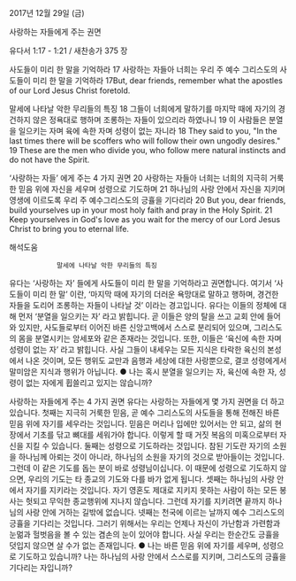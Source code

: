 2017년 12월 29일 (금)

사랑하는 자들에게 주는 권면						



 유다서 1:17 - 1:21 / 새찬송가 375 장


사도들이 미리 한 말을 기억하라
17 사랑하는 자들아 너희는 우리 주 예수 그리스도의 사도들이 미리 한 말을 기억하라
17But, dear friends, remember what the apostles of our Lord Jesus Christ foretold.

말세에 나타날 악한 무리들의 특징
18 그들이 너희에게 말하기를 마지막 때에 자기의 경건하지 않은 정욕대로 행하며 조롱하는 자들이 있으리라 하였나니 19 이 사람들은 분열을 일으키는 자며 육에 속한 자며 성령이 없는 자니라
18 They said to you, "In the last times there will be scoffers who will follow their own ungodly desires." 19 These are the men who divide you, who follow mere natural instincts and do not have the Spirit.

‘사랑하는 자들’ 에게 주는 4 가지 권면
20 사랑하는 자들아 너희는 너희의 지극히 거룩한 믿음 위에 자신을 세우며 성령으로 기도하며 21 하나님의 사랑 안에서 자신을 지키며 영생에 이르도록 우리 주 예수그리스도의 긍휼을 기다리라
20 But you, dear friends, build yourselves up in your most holy faith and pray in the Holy Spirit. 21 Keep yourselves in God's love as you wait for the mercy of our Lord Jesus Christ to bring you to eternal life.

해석도움





				말세에 나타날 악한 무리들의 특징
유다는 ‘사랑하는 자’ 들에게 사도들이 미리 한 말을 기억하라고 권면합니다. 여기서 ‘사도들이 미리 한 말’ 이란, ‘마지막 때에 자기의 더러운 욕망대로 말하고 행하며, 경건한 자들을 도리어 조롱하는 자들이 나타날 것’ 이라는 경고입니다. 유다는 이들의 정체에 대해 먼저 ‘분열을 일으키는 자’ 라고 밝힙니다. 곧 이들은 양의 탈을 쓰고 교회 안에 들어와 있지만, 사도들로부터 이어진 바른 신앙고백에서 스스로 분리되어 있으며, 그리스도의 몸을 분열시키는 암세포와 같은 존재라는 것입니다. 또한, 이들은 ‘육신에 속한 자며 성령이 없는 자’ 라고 밝힙니다. 사실 그들이 내세우는 모든 지식은 타락한 육신의 본성에서 나온 것이며, 모든 행위도 교만과 음행과 세상에 대한 사랑뿐으로, 결코 성령에게서 말미암은 지식과 행위가 아닙니다.
● 나는 혹시 분열을 일으키는 자, 육신에 속한 자, 성령이 없는 자에게 휩쓸리고 있지는 않습니까?

사랑하는 자들에게 주는 4 가지 권면
유다는 사랑하는 자들에게 몇 가지 권면을 더 하고 있습니다. 첫째는 지극히 거룩한 믿음, 곧 예수 그리스도의 사도들을 통해 전해진 바른 믿음 위에 자기를 세우라는 것입니다. 믿음은 머리나 입에만 있어서는 안 되고, 삶의 현장에서 기초를 닦고 뼈대를 세워가야 합니다. 이렇게 할 때 거짓 복음의 미혹으로부터 자신을 지킬 수 있습니다. 둘째는 성령으로 기도하라는 것입니다. 참된 기도란 자기의 소원을 하나님께 아뢰는 것이 아니라, 하나님의 소원을 자기의 것으로 받아들이는 것입니다. 그런데 이 같은 기도를 돕는 분이 바로 성령님이십니다. 이 때문에 성령으로 기도하지 않으면, 우리의 기도는 타 종교의 기도와 다를 바가 없게 됩니다. 셋째는 하나님의 사랑 안에서 자기를 지키라는 것입니다. 자기 영혼도 제대로 지키지 못하는 사람이 하는 모든 봉사는 헛되고 무익한 종교행위에 지나지 않습니다. 그런데 자기를 지키려면 끝까지 하나님의 사랑 안에 거하는 길밖에 없습니다. 넷째는 천국에 이르는 날까지 예수 그리스도의 긍휼을 기다리는 것입니다. 그러기 위해서는 우리는 언제나 자신이 가난함과 가련함과 눈멂과 헐벗음을 볼 수 있는 겸손의 눈이 있어야 합니다. 사실 우리는 한순간도 긍휼을 덧입지 않으면 살 수가 없는 존재입니다. 
● 나는 바른 믿음 위에 자기를 세우며, 성령으로 기도하고 있습니까? 나는 하나님의 사랑 안에서 스스로를 지키며, 그리스도의 긍휼을 기다리는 자입니까?